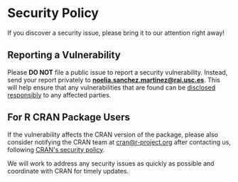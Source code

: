 # Security Policy

If you discover a security issue, please bring it to our attention right away!

## Reporting a Vulnerability

Please **DO NOT** file a public issue to report a security vulnerability. Instead, send your report privately to **noelia.sanchez.martinez@rai.usc.es**. This will help ensure that any vulnerabilities that are found can be [disclosed responsibly](https://en.wikipedia.org/wiki/Responsible_disclosure) to any affected parties.

## For R CRAN Package Users

If the vulnerability affects the CRAN version of the package, please also consider notifying the CRAN team at [cran@r-project.org](mailto:cran@r-project.org) after contacting us, following [CRAN's security policy](https://cran.r-project.org/web/packages/policies.html#Security).

We will work to address any security issues as quickly as possible and coordinate with CRAN for timely updates.
